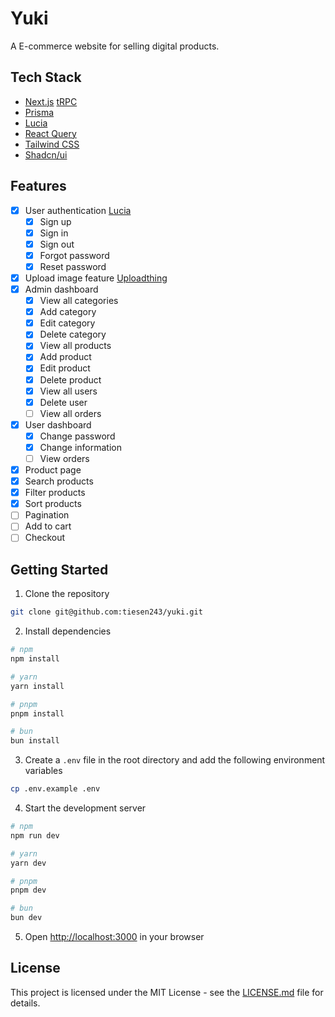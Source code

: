 # Yuki

A E-commerce website for selling digital products.

## Tech Stack

- [Next.js](https://nextjs.org/) [tRPC](https://trpc.io/)
- [Prisma](https://www.prisma.io/)
- [Lucia](https://lucia-auth.com/)
- [React Query](https://react-query.tanstack.com/)
- [Tailwind CSS](https://tailwindcss.com/)
- [Shadcn/ui](https://ui.shadcn.com/)

## Features

- [x] User authentication [Lucia](https://lucia-auth.com/)
  - [x] Sign up
  - [x] Sign in
  - [x] Sign out
  - [x] Forgot password
  - [x] Reset password
- [x] Upload image feature [Uploadthing](https://uploadthing.com/)
- [x] Admin dashboard
  - [x] View all categories
  - [x] Add category
  - [x] Edit category
  - [x] Delete category
  - [x] View all products
  - [x] Add product
  - [x] Edit product
  - [x] Delete product
  - [x] View all users
  - [x] Delete user
  - [ ] View all orders
- [x] User dashboard
  - [x] Change password
  - [x] Change information
  - [ ] View orders
- [x] Product page
- [x] Search products
- [x] Filter products
- [x] Sort products
- [ ] Pagination
- [ ] Add to cart
- [ ] Checkout

## Getting Started

1. Clone the repository

```bash
git clone git@github.com:tiesen243/yuki.git
```

2. Install dependencies

```bash
# npm
npm install

# yarn
yarn install

# pnpm
pnpm install

# bun
bun install
```

3. Create a `.env` file in the root directory and add the following environment variables

```bash
cp .env.example .env
```

4. Start the development server

```bash
# npm
npm run dev

# yarn
yarn dev

# pnpm
pnpm dev

# bun
bun dev
```

5. Open [http://localhost:3000](http://localhost:3000) in your browser

## License

This project is licensed under the MIT License - see the [LICENSE.md](LICENSE.md) file for details.
